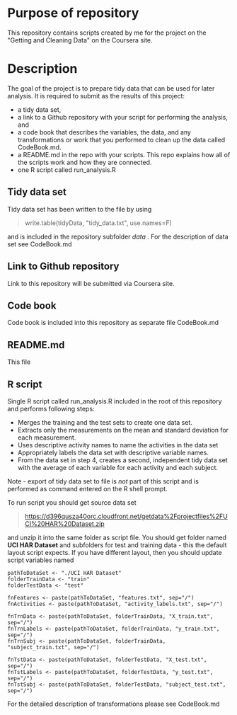 # Purpose of repository
This repository contains scripts created by me for the project on the "Getting and Cleaning Data" on the Coursera site.

# Description
The goal of the project is to prepare tidy data that can be used for later analysis. 
It is required to submit as the results of this project: 
* a tidy data set, 
* a link to a Github repository with your script for performing the analysis, and 
* a code book that describes the variables, the data, and any transformations or work that you performed to clean up the data called CodeBook.md. 
* a README.md in the repo with your scripts. This repo explains how all of the scripts work and how they are connected. 
* one R script called run_analysis.R 

## Tidy data set
Tidy data set has been written to the file by using
> write.table(tidyData, "tidy_data.txt", use.names=F)

and is included in the repository subfolder _data_ . For the description of data set see CodeBook.md

## Link to Github repository
Link to this repository will be submitted via Coursera site.

## Code book
Code book is included into this repository as separate file CodeBook.md

## README.md
This file

## R script
Single R script called run_analysis.R included in the root of this repository and performs following steps:
*    Merges the training and the test sets to create one data set.
*    Extracts only the measurements on the mean and standard deviation for each measurement. 
*    Uses descriptive activity names to name the activities in the data set
*    Appropriately labels the data set with descriptive variable names. 
*    From the data set in step 4, creates a second, independent tidy data set with the average of each variable for each activity and each subject.
 
Note - export of tidy data set to file is *not* part of this script and is performed as command entered on the R shell prompt.

To run script you should get source data set
> https://d396qusza40orc.cloudfront.net/getdata%2Fprojectfiles%2FUCI%20HAR%20Dataset.zip

and unzip it into the same folder as script file. You should get folder named **UCI HAR Dataset** and subfolders for test and training data - this the default layout script expects.
If you have different layout, then you should update script variables named

```
pathToDataSet <- "./UCI HAR Dataset"
folderTrainData <- "train"
folderTestData <- "test"

fnFeatures <- paste(pathToDataSet, "features.txt", sep="/")
fnActivities <- paste(pathToDataSet, "activity_labels.txt", sep="/")

fnTrnData <- paste(pathToDataSet, folderTrainData, "X_train.txt", sep="/")
fnTrnLabels <- paste(pathToDataSet, folderTrainData, "y_train.txt", sep="/")
fnTrnSubj <- paste(pathToDataSet, folderTrainData, "subject_train.txt", sep="/")

fnTstData <- paste(pathToDataSet, folderTestData, "X_test.txt", sep="/")
fnTstLabels <- paste(pathToDataSet, folderTestData, "y_test.txt", sep="/")
fnTstSubj <- paste(pathToDataSet, folderTestData, "subject_test.txt", sep="/")
```

For the detailed description of transformations please see CodeBook.md
